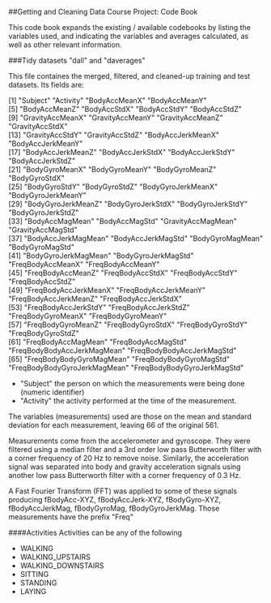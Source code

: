 ##Getting and Cleaning Data Course Project: Code Book

This code book expands the existing / available codebooks by listing the variables used, and indicating the variables and averages calculated, as well as other relevant information. 


###Tidy datasets "dall" and "daverages"

This file containes the merged, filtered, and cleaned-up training and test datasets. Its fields are:

[1] "Subject"                     "Activity"                    "BodyAccMeanX"                "BodyAccMeanY"               
 [5] "BodyAccMeanZ"                "BodyAccStdX"                 "BodyAccStdY"                 "BodyAccStdZ"                
 [9] "GravityAccMeanX"             "GravityAccMeanY"             "GravityAccMeanZ"             "GravityAccStdX"             
[13] "GravityAccStdY"              "GravityAccStdZ"              "BodyAccJerkMeanX"            "BodyAccJerkMeanY"           
[17] "BodyAccJerkMeanZ"            "BodyAccJerkStdX"             "BodyAccJerkStdY"             "BodyAccJerkStdZ"            
[21] "BodyGyroMeanX"               "BodyGyroMeanY"               "BodyGyroMeanZ"               "BodyGyroStdX"               
[25] "BodyGyroStdY"                "BodyGyroStdZ"                "BodyGyroJerkMeanX"           "BodyGyroJerkMeanY"          
[29] "BodyGyroJerkMeanZ"           "BodyGyroJerkStdX"            "BodyGyroJerkStdY"            "BodyGyroJerkStdZ"           
[33] "BodyAccMagMean"              "BodyAccMagStd"               "GravityAccMagMean"           "GravityAccMagStd"           
[37] "BodyAccJerkMagMean"          "BodyAccJerkMagStd"           "BodyGyroMagMean"             "BodyGyroMagStd"             
[41] "BodyGyroJerkMagMean"         "BodyGyroJerkMagStd"          "FreqBodyAccMeanX"            "FreqBodyAccMeanY"           
[45] "FreqBodyAccMeanZ"            "FreqBodyAccStdX"             "FreqBodyAccStdY"             "FreqBodyAccStdZ"            
[49] "FreqBodyAccJerkMeanX"        "FreqBodyAccJerkMeanY"        "FreqBodyAccJerkMeanZ"        "FreqBodyAccJerkStdX"        
[53] "FreqBodyAccJerkStdY"         "FreqBodyAccJerkStdZ"         "FreqBodyGyroMeanX"           "FreqBodyGyroMeanY"          
[57] "FreqBodyGyroMeanZ"           "FreqBodyGyroStdX"            "FreqBodyGyroStdY"            "FreqBodyGyroStdZ"           
[61] "FreqBodyAccMagMean"          "FreqBodyAccMagStd"           "FreqBodyBodyAccJerkMagMean"  "FreqBodyBodyAccJerkMagStd"  
[65] "FreqBodyBodyGyroMagMean"     "FreqBodyBodyGyroMagStd"      "FreqBodyBodyGyroJerkMagMean" "FreqBodyBodyGyroJerkMagStd" 

* "Subject" the person on which the measurements were being done (numeric identifier)
* "Activity" the activity performed at the time of the measurement.

The variables (measurements) used are those on the mean and standard deviation for each measurement, leaving 66 of the original 561. 

Measurements come from the accelerometer and gyroscope. They were filtered using a median filter and a 3rd order low pass Butterworth filter with a corner frequency of 20 Hz to remove noise. Similarly, the acceleration signal was separated into body and gravity acceleration signals using another low pass Butterworth filter with a corner frequency of 0.3 Hz. 

A Fast Fourier Transform (FFT) was applied to some of these signals producing fBodyAcc-XYZ, fBodyAccJerk-XYZ, fBodyGyro-XYZ, fBodyAccJerkMag, fBodyGyroMag, fBodyGyroJerkMag. Those measurements have the prefix "Freq" 

####Activities
Activities can be any of the following

- WALKING
- WALKING_UPSTAIRS
- WALKING_DOWNSTAIRS
- SITTING
- STANDING
- LAYING


